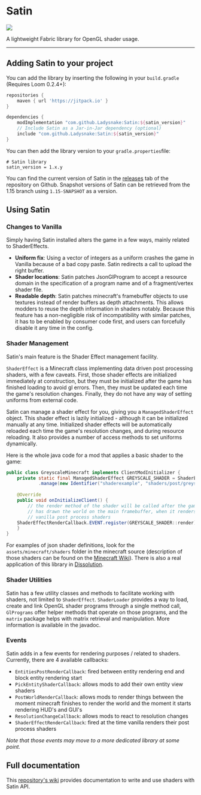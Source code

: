 # Satin

[![](https://jitpack.io/v/Ladysnake/Satin.svg)](https://jitpack.io/#Ladysnake/Satin)

A lightweight Fabric library for OpenGL shader usage.

---

## Adding Satin to your project

You can add the library by inserting the following in your `build.gradle` (Requires Loom 0.2.4+):

```gradle
repositories {
	maven { url 'https://jitpack.io' }
}

dependencies {
    modImplementation "com.github.Ladysnake:Satin:${satin_version}"
    // Include Satin as a Jar-in-Jar dependency (optional)
    include "com.github.Ladysnake:Satin:${satin_version}"
}
```

You can then add the library version to your `gradle.properties`file:

```properties
# Satin library
satin_version = 1.x.y
```

You can find the current version of Satin in the [releases](https://github.com/Ladysnake/Satin/releases) tab of the repository on Github.
Snapshot versions of Satin can be retrieved from the 1.15 branch using `1.15-SNAPSHOT` as a version.

## Using Satin

### Changes to Vanilla

Simply having Satin installed alters the game in a few ways, mainly related to ShaderEffects.

- **Uniform fix**: Using a vector of integers as a uniform crashes the game in Vanilla because of a bad
copy paste. Satin redirects a call to upload the right buffer.
- **Shader locations**: Satin patches JsonGlProgram to accept a resource domain in the specification
of a program name and of a fragment/vertex shader file.
- **Readable depth**: Satin patches minecraft's framebuffer objects to use textures instead of render
buffers as depth attachments. This allows modders to reuse the depth information in shaders notably.
Because this feature has a non-negligible risk of incompatibility with similar patches, it has to be enabled 
by consumer code first, and users can forcefully disable it any time in the config.

### Shader Management

Satin's main feature is the Shader Effect management facility. 

`ShaderEffect` is a Minecraft class implementing data driven post processing shaders, with a few caveats. First, those shader effects are initialized immediately at construction, but they must be initialized after the game has finished loading to avoid gl errors. Then, they must be updated each time the game's resolution changes. Finally, they do not have any way of setting uniforms from external code.

Satin can manage a shader effect for you, giving you a `ManagedShaderEffect` object. This shader effect is lazily initialized - although it can be initialized manually at any time. Initialized shader effects will be automatically reloaded each time the game's resolution changes, and during resource reloading. It also provides a number of access methods to set uniforms dynamically.

Here is the whole java code for a mod that applies a basic shader to the game:

```java
public class GreyscaleMinecraft implements ClientModInitializer {
    private static final ManagedShaderEffect GREYSCALE_SHADER = ShaderEffectManager.getInstance()
    		.manage(new Identifier("shaderexample", "shaders/post/greyscale.json"));
    
    @Override
    public void onInitializeClient() {
        // the render method of the shader will be called after the game
        // has drawn the world on the main framebuffer, when it renders
        // vanilla post process shaders
	ShaderEffectRenderCallback.EVENT.register(GREYSCALE_SHADER::render);
    }
}
```

For examples of json shader definitions, look for the `assets/minecraft/shaders` folder in the minecraft source (description of those shaders can be found on the [Minecraft Wiki](https://minecraft.gamepedia.com/Shaders)). There is also a real application of this library in [Dissolution](https://github.com/Ladysnake/Dissolution/blob/2ab4f85f4d70e45b6c23efba63f9b8b6cf352d32/src/main/java/ladysnake/dissolution/client/DissolutionFx.java).

### Shader Utilities

Satin has a few utility classes and methods to facilitate working with shaders, not limited to `ShaderEffect`. 
`ShaderLoader` provides a way to load, create and link OpenGL shader programs through a single method call, 
`GlPrograms` offer helper methods that operate on those programs, and the `matrix` package helps with matrix retrieval and manipulation. 
More information is available in the javadoc.

### Events

Satin adds in a few events for rendering purposes / related to shaders. Currently, there are 4 available callbacks:

- `EntitiesPostRenderCallback`: fired between entity rendering end and block entity rendering start
- `PickEntityShaderCallback`: allows mods to add their own entity view shaders
- `PostWorldRenderCallback`: allows mods to render things between the moment minecraft finishes to render the world
and the moment it starts rendering HUD's and GUI's
- `ResolutionChangeCallback`: allows mods to react to resolution changes
- `ShaderEffectRenderCallback`: fired at the time vanilla renders their post process shaders

*Note that those events may move to a more dedicated library at some point.*

## Full documentation
This [repository's wiki](https://github.com/Ladysnake/Satin/wiki) provides documentation to write and use shaders with Satin API.
